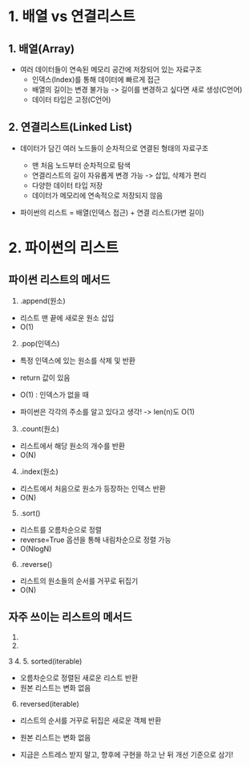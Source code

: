 # 1. 배열 vs 연결리스트
## 1. 배열(Array)
- 여러 데이터들이 연속된 메모리 공간에 저장되어 있는 자료구조
  - 인덱스(Index)를 통해 데이터에 빠르게 접근
  - 배열의 길이는 변경 불가능 -> 길이를 변경하고 싶다면 새로 생성(C언어)
  - 데이터 타입은 고정(C언어)
## 2. 연결리스트(Linked List)
- 데이터가 담긴 여러 노드들이 순차적으로 연결된 형태의 자료구조
  - 맨 처음 노드부터 순차적으로 탐색
  - 연결리스트의 길이 자유롭게 변경 가능 -> 삽입, 삭제가 편리
  - 다양한 데이터 타입 저장
  - 데이터가 메모리에 연속적으로 저장되지 않음


- 파이썬의 리스트 = 배열(인덱스 접근) + 연결 리스트(가변 길이)

# 2. 파이썬의 리스트
## 파이썬 리스트의 메서드

1. .append(원소)
- 리스트 맨 끝에 새로운 원소 삽입
- O(1)
2. .pop(인덱스)
- 특정 인덱스에 있는 원소를 삭제 및 반환
- return 값이 있음
- O(1) : 인덱스가 없을 때

- 파이썬은 각각의 주소를 알고 있다고 생각! -> len(n)도 O(1)

3. .count(원소)
- 리스트에서 해당 원소의 개수를 반환
- O(N)
4. .index(원소)
- 리스트에서 처음으로 원소가 등장하는 인덱스 반환
- O(N)

5. .sort()
- 리스트를 오름차순으로 정렬
- reverse=True 옵션을 통해 내림차순으로 정렬 가능
- O(NlogN)

6. .reverse()
- 리스트의 원소들의 순서를 거꾸로 뒤집기
- O(N)

## 자주 쓰이는 리스트의 메서드
1.
2.
3
4.
5. sorted(iterable)
- 오름차순으로 정렬된 새로운 리스트 반환
- 원본 리스트는 변화 없음
6. reversed(iterable)
- 리스트의 순서를 거꾸로 뒤집은 새로운 객체 반환
- 원본 리스트는 변화 없음

- 지금은 스트레스 받지 말고, 향후에 구현을 하고 난 뒤 개선 기준으로 삼기!

